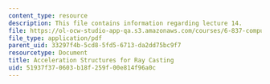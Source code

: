 ```yaml
---
content_type: resource
description: This file contains information regarding lecture 14.
file: https://ol-ocw-studio-app-qa.s3.amazonaws.com/courses/6-837-computer-graphics-fall-2012/51937f370603b18f259f00e814f96a0c_MIT6_837F12_Lec14.pdf
file_type: application/pdf
parent_uid: 33297f4b-5cd8-5fd5-6713-da2dd75bc9f7
resourcetype: Document
title: Acceleration Structures for Ray Casting
uid: 51937f37-0603-b18f-259f-00e814f96a0c
---
```

